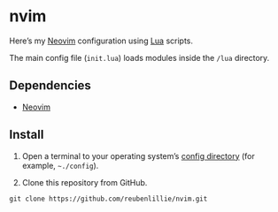 # nvim

Here’s my [Neovim](https://neovim.io/) configuration using [Lua](https://www.lua.org/) scripts.

The main config file (`init.lua`) loads modules inside the `/lua` directory.

## Dependencies

* [Neovim](https://github.com/neovim/neovim/wiki/Installing-Neovim)

## Install

1. Open a terminal to your operating system’s [config directory](https://neovim.io/doc/user/starting.html#vimrc) (for example, `~./config`).


2. Clone this repository from GitHub.

```cli
git clone https://github.com/reubenlillie/nvim.git
```
